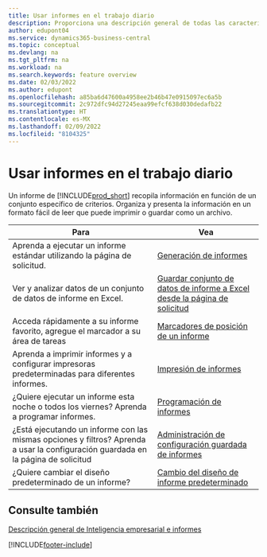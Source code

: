 ```yaml
---
title: Usar informes en el trabajo diario
description: Proporciona una descripción general de todas las características de Inteligencia empresarial e informes que admite el producto Business Central.
author: edupont04
ms.service: dynamics365-business-central
ms.topic: conceptual
ms.devlang: na
ms.tgt_pltfrm: na
ms.workload: na
ms.search.keywords: feature overview
ms.date: 02/03/2022
ms.author: edupont
ms.openlocfilehash: a85ba6d47600a4958ee2b46b47e0915097ec6a5b
ms.sourcegitcommit: 2c972dfc94d27245eaa99efcf638d030dedafb22
ms.translationtype: HT
ms.contentlocale: es-MX
ms.lasthandoff: 02/09/2022
ms.locfileid: "8104325"
---
```

# <a name="use-reports-in-daily-work"></a>Usar informes en el trabajo diario

Un informe de [!INCLUDE[prod_short](includes/prod_short.md)] recopila información en función de un conjunto específico de criterios. Organiza y presenta la información en un formato fácil de leer que puede imprimir o guardar como un archivo.  

| Para | Vea |
| --- | --- |
| Aprenda a ejecutar un informe estándar utilizando la página de solicitud. | [Generación de informes](ui-work-report.md) |
| Ver y analizar datos de un conjunto de datos de informe en Excel. | [Guardar conjunto de datos de informe a Excel desde la página de solicitud](/dynamics365-release-plan/2021wave1/smb/dynamics365-business-central/save-report-dataset-excel-request-page) |
| Acceda rápidamente a su informe favorito, agregue el marcador a su área de tareas | [Marcadores de posición de un informe](ui-bookmarks.md) |
| Aprenda a imprimir informes y a configurar impresoras predeterminadas para diferentes informes. | [Impresión de informes](ui-specify-printer-selection-reports.md#default) |
| ¿Quiere ejecutar un informe esta noche o todos los viernes? Aprenda a programar informes. | [Programación de informes](ui-work-report.md#ScheduleReport) |
| ¿Está ejecutando un informe con las mismas opciones y filtros? Aprenda a usar la configuración guardada en la página de solicitud | [Administración de configuración guardada de informes](reports-saving-reusing-settings.md)|
| ¿Quiere cambiar el diseño predeterminado de un informe? | [Cambio del diseño de informe predeterminado](ui-how-change-layout-currently-used-report.md) |

## <a name="see-also"></a>Consulte también

[Descripción general de Inteligencia empresarial e informes](ui-work-report.md)


[!INCLUDE[footer-include](includes/footer-banner.md)]